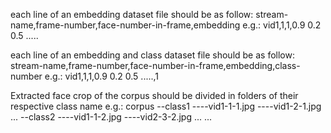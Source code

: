 



each line of an embedding dataset file should be as follow:
stream-name,frame-number,face-number-in-frame,embedding
e.g.:
vid1,1,1,0.9 0.2 0.5 .....

each line of an embedding and class dataset file should be as follow:
stream-name,frame-number,face-number-in-frame,embedding,class-number
e.g.:
vid1,1,1,0.9 0.2 0.5 .....,1





Extracted face crop of the corpus should be divided in folders of their respective class name
e.g.:
corpus
--class1
----vid1-1-1.jpg
----vid1-2-1.jpg
...
--class2
----vid1-1-2.jpg
----vid2-3-2.jpg
...
...
